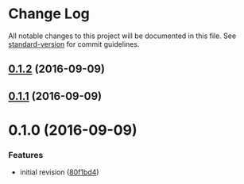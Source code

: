 # Change Log

All notable changes to this project will be documented in this file. See [standard-version](https://github.com/conventional-changelog/standard-version) for commit guidelines.

<a name="0.1.2"></a>
## [0.1.2](https://github.com/knisterpeter/jsonast/compare/v0.1.1...v0.1.2) (2016-09-09)



<a name="0.1.1"></a>
## [0.1.1](https://github.com/knisterpeter/jsonast/compare/v0.1.0...v0.1.1) (2016-09-09)



<a name="0.1.0"></a>
# 0.1.0 (2016-09-09)


### Features

* initial revision ([80f1bd4](https://github.com/knisterpeter/jsonast/commit/80f1bd4))
